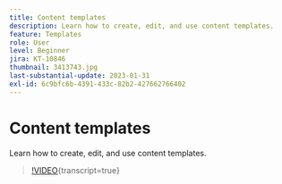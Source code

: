 ```yaml
---
title: Content templates
description: Learn how to create, edit, and use content templates.
feature: Templates
role: User
level: Beginner
jira: KT-10846
thumbnail: 3413743.jpg
last-substantial-update: 2023-01-31
exl-id: 6c9bfc6b-4391-433c-82b2-427662766402
---
```

# Content templates

Learn how to create, edit, and use content templates.

>[!VIDEO](https://video.tv.adobe.com/v/3413743?quality=12&learn=on){transcript=true}

